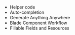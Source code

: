 - Helper code
- Auto-completion
- Generate Anything Anywhere
- Blade Component Workflow
- Fillable Fields and Resources